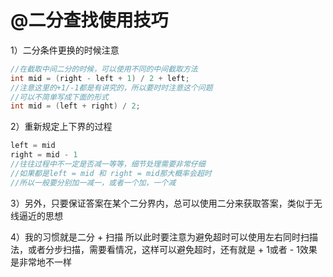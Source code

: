 # @二分查找使用技巧

1）二分条件更换的时候注意

```java
//在截取中间二分的时候，可以使用不同的中间截取方法
int mid = (right - left + 1) / 2 + left;
//注意这里的+1/-1都是有讲究的，所以要时时注意这个问题
//可以不简单写成下面的形式
int mid = (left + right) / 2;
```

2）重新规定上下界的过程

```java
left = mid
right = mid - 1
//往往过程中不一定是否减一等等，细节处理需要非常仔细
//如果都是left = mid 和 right = mid那大概率会超时
//所以一般要分别加一减一，或者一个加，一个减
```

3）另外，只要保证答案在某个二分界内，总可以使用二分来获取答案，类似于无线逼近的思想

4）我的习惯就是二分 + 扫描
所以此时要注意为避免超时可以使用左右同时扫描法，或者分步扫描，需要看情况，这样可以避免超时，还有就是 + 1或者 - 1效果是非常地不一样